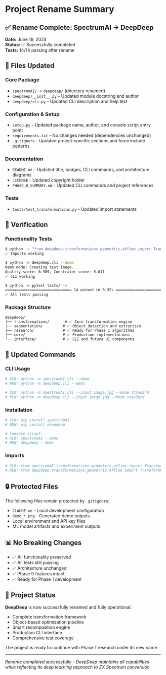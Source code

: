 # Project Rename Summary

## ✅ Rename Complete: SpectrumAI → DeepDeep

**Date:** June 19, 2024  
**Status:** ✅ Successfully completed  
**Tests:** 14/14 passing after rename  

## 📝 Files Updated

### Core Package
- `spectrumAI/` → `deepdeep/` (directory renamed)
- `deepdeep/__init__.py` - Updated module docstring and author
- `deepdeep/cli.py` - Updated CLI description and help text

### Configuration & Setup
- `setup.py` - Updated package name, author, and console script entry point
- `requirements.txt` - No changes needed (dependencies unchanged)
- `.gitignore` - Updated project-specific sections and force include patterns

### Documentation
- `README.md` - Updated title, badges, CLI commands, and architecture diagrams
- `LICENSE` - Updated copyright holder
- `PHASE_0_SUMMARY.md` - Updated CLI commands and project references

### Tests
- `tests/test_transformations.py` - Updated import statements

## 🧪 Verification

### Functionality Tests
```bash
$ python -c "from deepdeep.transformations.geometric.affine import TransformParams; print('✅ Imports working')"
✅ Imports working

$ python -m deepdeep.cli --demo
Demo mode: Creating test image...
Quality score: 0.989, Constraint score: 0.011
✅ CLI working

$ python -m pytest tests/ -v
============================== 14 passed in 0.32s ==============================
✅ All tests passing
```

### Package Structure
```
deepdeep/
├── transformations/       # ✅ Core transformation engine
├── segmentation/         # ✅ Object detection and extraction  
├── research/             # ✅ Ready for Phase 1 algorithms
├── core/                 # ✅ Production implementations
└── interface/            # ✅ CLI and future UI components
```

## 🎯 Updated Commands

### CLI Usage
```bash
# OLD: python -m spectrumAI.cli --demo
# NEW: python -m deepdeep.cli --demo

# OLD: python -m spectrumAI.cli --input image.jpg --mode standard
# NEW: python -m deepdeep.cli --input image.jpg --mode standard
```

### Installation
```bash
# OLD: pip install spectrumAI
# NEW: pip install deepdeep

# Console script:
# OLD: spectrumAI --demo  
# NEW: deepdeep --demo
```

### Imports
```python
# OLD: from spectrumAI.transformations.geometric.affine import TransformParams
# NEW: from deepdeep.transformations.geometric.affine import TransformParams
```

## 🔒 Protected Files

The following files remain protected by `.gitignore`:
- `CLAUDE.md` - Local development configuration
- `demo_*.png` - Generated demo outputs  
- Local environment and API key files
- ML model artifacts and experiment outputs

## 📊 No Breaking Changes

- ✅ All functionality preserved
- ✅ All tests still passing
- ✅ Architecture unchanged
- ✅ Phase 0 features intact
- ✅ Ready for Phase 1 development

## 🚀 Project Status

**DeepDeep** is now successfully renamed and fully operational:
- Complete transformation framework
- Object-based optimization pipeline
- Smart recomposition engine
- Production CLI interface
- Comprehensive test coverage

The project is ready to continue with Phase 1 research under its new name.

---

*Rename completed successfully - DeepDeep maintains all capabilities while reflecting its deep learning approach to ZX Spectrum conversion.*